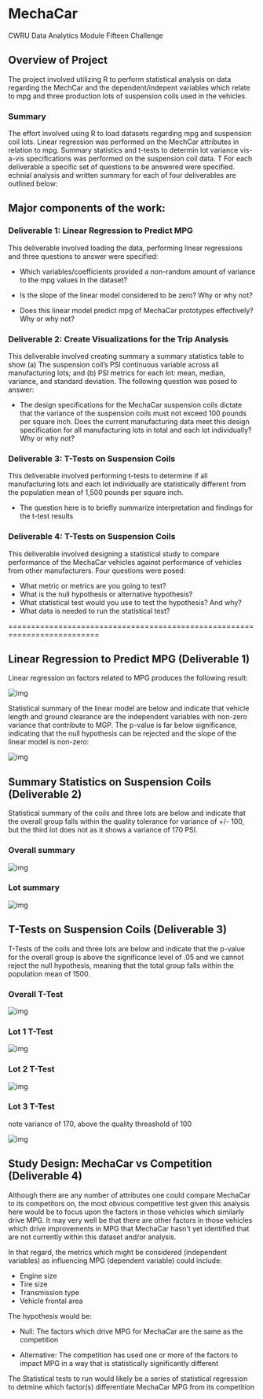 # MechaCar

CWRU Data Analytics Module Fifteen Challenge


## Overview of Project

The project involved utilizing R to perform statistical analysis on data regarding the MechCar and the dependent/indepent variables which relate to mpg and three production lots of suspension coils used in the vehicles.  

### Summary

The effort involved using R to load datasets regarding mpg and suspension coil lots.  Linear regression was performed on the MechCar attributes in relation to mpg.   Summary statistics and t-tests to determin lot variance vis-a-vis specifications was performed on the suspension coil data. T For each deliverable a specific set of questions to be answered were specified.  echnial analysis and written summary for each of four deliverables are outlined below:   

## Major components of the work:

### Deliverable 1: Linear Regression to Predict MPG 
This deliverable involved loading the data, performing linear regressions and three questions to answer were specified:

* Which variables/coefficients provided a non-random amount of variance to the mpg values in the dataset?

* Is the slope of the linear model considered to be zero? Why or why not?

* Does this linear model predict mpg of MechaCar prototypes effectively? Why or why not?


### Deliverable 2: Create Visualizations for the Trip Analysis
This deliverable involved creating summary a summary statistics table to show 
(a) The suspension coil’s PSI continuous variable across all manufacturing lots; and
(b)  PSI metrics for each lot: mean, median, variance, and standard deviation.   The following question was posed to answer:

* The design specifications for the MechaCar suspension coils dictate that the variance of the suspension coils must not exceed 100 pounds per square inch. Does the current manufacturing data meet this design specification for all manufacturing lots in total and each lot individually? Why or why not?


### Deliverable 3: T-Tests on Suspension Coils
This deliverable involved performing t-tests to determine if all manufacturing lots and each lot individually are statistically different from the population mean of 1,500 pounds per square inch.

* The question here is to briefly summarize interpretation and findings for the t-test results

### Deliverable 4: T-Tests on Suspension Coils
This deliverable involved designing a statistical study to compare performance of the MechaCar vehicles against performance of vehicles from other manufacturers.  Four questions were posed: 

* What metric or metrics are you going to test?
* What is the null hypothesis or alternative hypothesis?
* What statistical test would you use to test the hypothesis? And why?
* What data is needed to run the statistical test?

==========================================================================

## Linear Regression to Predict MPG (Deliverable 1) 

Linear regression on factors related to MPG produces the following result: 

![img](https://github.com/fhsal/MechaCar/blob/main/images/Deliverable1_LinearRegressionOutput.png)

Statistical summary of the linear model are below and indicate that vehicle length and ground clearance are the independent variables with non-zero variance that contribute to MGP.  The p-value is far below significance, indicating that the null hypothesis can be rejected and the slope of the linear model is non-zero: 

![img](https://github.com/fhsal/MechaCar/blob/main/images/Deliverable1_LR_Summary.png)


## Summary Statistics on Suspension Coils (Deliverable 2)

Statistical summary of the coils and three lots are below and indicate that the overall group falls within the quality tolerance for variance of +/- 100, but the third lot does not as it shows a variance of 170 PSI. 

### Overall summary

![img](https://github.com/fhsal/MechaCar/blob/main/images/coil_total_summary.png)

### Lot summary

![img](https://github.com/fhsal/MechaCar/blob/main/images/coil_lot_summary.png)


## T-Tests on Suspension Coils (Deliverable 3)

T-Tests of the coils and three lots are below and indicate that the p-value for the overall group is above the significance level of .05 and we cannot reject the null hypothesis, meaning that the total group falls within the population mean of 1500. 

### Overall T-Test

![img](https://github.com/fhsal/MechaCar/blob/main/images/coil_total_summary.png)

### Lot 1 T-Test

![img](https://github.com/fhsal/MechaCar/blob/main/images/Lot1_T-Test.png)

### Lot 2 T-Test

![img](https://github.com/fhsal/MechaCar/blob/main/images/Lot2_T-Test.png)

### Lot 3  T-Test

note variance of 170, above the quality threashold of 100

![img](https://github.com/fhsal/MechaCar/blob/main/images/Lot3_T-Test.png)


## Study Design: MechaCar vs Competition (Deliverable 4) 

Although there are any number of attributes one could compare MechaCar to its competitors on, the most obvious competitive test given this analysis here would be to focus upon the factors in those vehicles which similarly drive MPG.   It may very well be that there are other factors in those vehicles which drive improvements in MPG that MechaCar hasn't yet identified that are not currently within this dataset and/or analysis.   

In that regard, the metrics which might be considered (independent variables) as influencing MPG (dependent variable) could include:

* Engine size
* Tire size
* Transmission type
* Vehicle frontal area

The hypothesis would be:

* Null:  The factors which drive MPG for MechaCar are the same as the competition 

* Alternative:  The competition has used one or more of the factors to impact MPG in a way that is statistically significantly different 

The Statistical tests to run would likely be a series of statistical regression to detmine which factor(s) differentiate MechaCar MPG from its competition 



